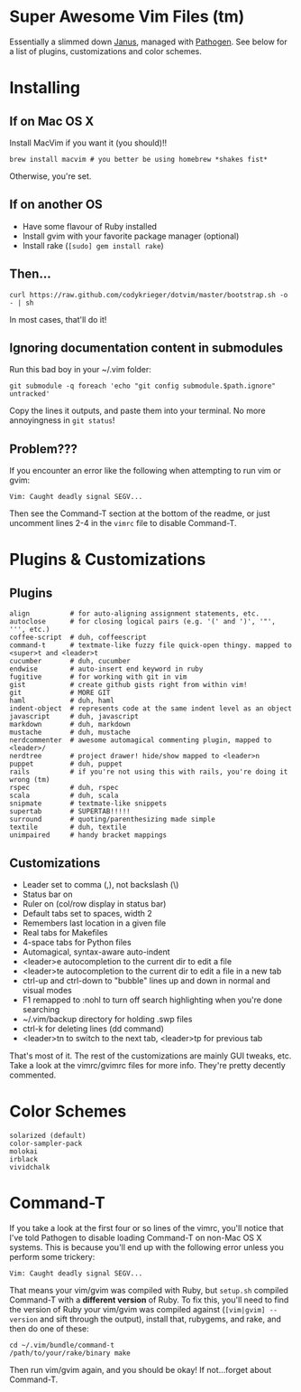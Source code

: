 Super Awesome Vim Files (tm)
============================

Essentially a slimmed down [Janus](/carlhuda/janus), managed with
[Pathogen](/tpope/vim-pathogen). See below for a list of plugins, 
customizations and color schemes.

Installing
==========

## If on Mac OS X

Install MacVim if you want it (you should)!!

```
brew install macvim # you better be using homebrew *shakes fist*
```

Otherwise, you're set.

## If on another OS

- Have some flavour of Ruby installed
- Install gvim with your favorite package manager (optional)
- Install rake (```[sudo] gem install rake```)

## Then...

```
curl https://raw.github.com/codykrieger/dotvim/master/bootstrap.sh -o - | sh
```

In most cases, that'll do it!

## Ignoring documentation content in submodules

Run this bad boy in your ~/.vim folder:

```
git submodule -q foreach 'echo "git config submodule.$path.ignore" untracked'
```

Copy the lines it outputs, and paste them into your terminal. No more 
annoyingness in `git status`!

## Problem???

If you encounter an error like the following when attempting to run vim or 
gvim:

```
Vim: Caught deadly signal SEGV...
```

Then see the Command-T section at the bottom of the readme, or just uncomment 
lines 2-4 in the ```vimrc``` file to disable Command-T.

Plugins & Customizations
========================

## Plugins

```
align          # for auto-aligning assignment statements, etc.
autoclose      # for closing logical pairs (e.g. '(' and ')', '"', ''', etc.)
coffee-script  # duh, coffeescript
command-t      # textmate-like fuzzy file quick-open thingy. mapped to <super>t and <leader>t
cucumber       # duh, cucumber
endwise        # auto-insert end keyword in ruby
fugitive       # for working with git in vim
gist           # create github gists right from within vim!
git            # MORE GIT
haml           # duh, haml
indent-object  # represents code at the same indent level as an object
javascript     # duh, javascript
markdown       # duh, markdown
mustache       # duh, mustache
nerdcommenter  # awesome automagical commenting plugin, mapped to <leader>/
nerdtree       # project drawer! hide/show mapped to <leader>n
puppet         # duh, puppet
rails          # if you're not using this with rails, you're doing it wrong (tm)
rspec          # duh, rspec
scala          # duh, scala
snipmate       # textmate-like snippets
supertab       # SUPERTAB!!!!!
surround       # quoting/parenthesizing made simple
textile        # duh, textile
unimpaired     # handy bracket mappings
```

## Customizations

- Leader set to comma (,), not backslash (\\)
- Status bar on
- Ruler on (col/row display in status bar)
- Default tabs set to spaces, width 2
- Remembers last location in a given file
- Real tabs for Makefiles
- 4-space tabs for Python files
- Automagical, syntax-aware auto-indent
- \<leader\>e autocompletion to the current dir to edit a file
- \<leader\>te autocompletion to the current dir to edit a file in a new
  tab
- ctrl-up and ctrl-down to "bubble" lines up and down in normal and
  visual modes
- F1 remapped to :nohl to turn off search highlighting when you're done
  searching
- ~/.vim/backup directory for holding .swp files
- ctrl-k for deleting lines (dd command)
- \<leader\>tn to switch to the next tab, \<leader\>tp for previous tab

That's most of it. The rest of the customizations are mainly GUI tweaks,
etc. Take a look at the vimrc/gvimrc files for more info. They're pretty
decently commented.

Color Schemes
=============

```
solarized (default)
color-sampler-pack
molokai
irblack
vividchalk
```

Command-T
=========

If you take a look at the first four or so lines of the vimrc, you'll 
notice that I've told Pathogen to disable loading Command-T on non-Mac 
OS X systems. This is because you'll end up with the following error 
unless you perform some trickery:

```
Vim: Caught deadly signal SEGV...
```

That means your vim/gvim was compiled with Ruby, but ```setup.sh```
compiled Command-T with a **different version** of Ruby. To fix this, you'll
need to find the version of Ruby your vim/gvim was compiled against
(```[vim|gvim] --version``` and sift through the output), install that,
rubygems, and rake, and then do one of these:

```
cd ~/.vim/bundle/command-t
/path/to/your/rake/binary make
```

Then run vim/gvim again, and you should be okay! If not...forget about 
Command-T.
